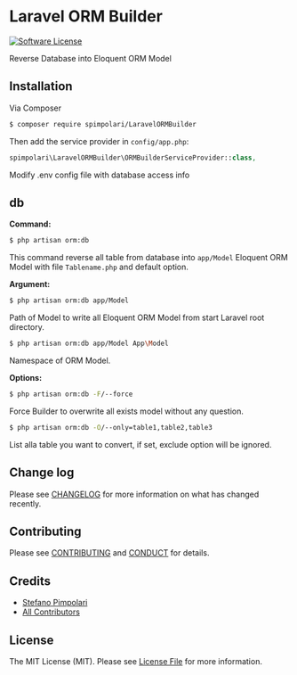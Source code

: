 # Laravel ORM Builder


[![Software License][ico-license]](LICENSE.md)


Reverse Database into Eloquent ORM Model


## Installation

Via Composer

``` bash
$ composer require spimpolari/LaravelORMBuilder
```

Then add the service provider in `config/app.php`:

```php
spimpolari\LaravelORMBuilder\ORMBuilderServiceProvider::class,
```
Modify .env config file with database access info


## db
**Command:**
```bash
$ php artisan orm:db
```
This command reverse all table from database into `app/Model` Eloquent ORM Model with file `Tablename.php` and default option.

**Argument:**
```bash
$ php artisan orm:db app/Model
```
Path of Model to write all Eloquent ORM Model from start Laravel root directory.

```bash
$ php artisan orm:db app/Model App\Model
```
Namespace of ORM Model.

**Options:**
```bash
$ php artisan orm:db -F/--force
```
Force Builder to overwrite all exists model without any question.

```bash
$ php artisan orm:db -O/--only=table1,table2,table3
```
List alla table you want to convert, if set, exclude option will be ignored. 

## Change log

Please see [CHANGELOG](CHANGELOG.md) for more information on what has changed recently.


## Contributing

Please see [CONTRIBUTING](CONTRIBUTING.md) and [CONDUCT](CONDUCT.md) for details.


## Credits

- [Stefano Pimpolari][link-author]
- [All Contributors][link-contributors]

## License

The MIT License (MIT). Please see [License File](LICENSE.md) for more information.

[ico-version]: https://img.shields.io/packagist/v/spimpolari/ORMBuilder.svg?style=flat-square
[ico-license]: https://img.shields.io/badge/license-MIT-brightgreen.svg?style=flat-square
[ico-travis]: https://img.shields.io/travis/spimpolari/ORMBuilder/master.svg?style=flat-square
[ico-scrutinizer]: https://img.shields.io/scrutinizer/coverage/g/spimpolari/ORMBuilder.svg?style=flat-square
[ico-code-quality]: https://img.shields.io/scrutinizer/g/spimpolari/ORMBuilder.svg?style=flat-square
[ico-downloads]: https://img.shields.io/packagist/dt/spimpolari/ORMBuilder.svg?style=flat-square

[link-packagist]: https://packagist.org/packages/spimpolari/ORMBuilder
[link-travis]: https://travis-ci.org/spimpolari/ORMBuilder
[link-scrutinizer]: https://scrutinizer-ci.com/g/spimpolari/ORMBuilder/code-structure
[link-code-quality]: https://scrutinizer-ci.com/g/spimpolari/ORMBuilder
[link-downloads]: https://packagist.org/packages/spimpolari/ORMBuilder
[link-author]: https://github.com/spimpolari
[link-contributors]: ../../contributors
